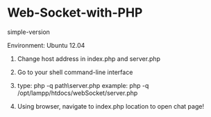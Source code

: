 Web-Socket-with-PHP
===================

simple-version

Environment: Ubuntu 12.04

1. Change host address in index.php and server.php

2. Go to your shell command-line interface

3. type: php -q path\server.php
		example: php -q /opt/lampp/htdocs/webSocket/server.php 

4. Using browser, navigate to index.php location to open chat page!


